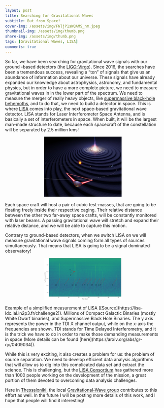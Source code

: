 ```yaml
---
layout: post
title: Searching for Gravitational Waves
subtitle: But from Space!
cover-img: /assets/img/FNljP1sWQAMS_nm.jpeg
thumbnail-img: /assets/img/thumb.png
share-img: /assets/img/thumb.png
tags: [Gravitational Waves, LISA]
comments: true
---
```


So far, we have been searching for gravitational wave signals with our ground -based detectors (the [LIGO-Virgo](https://www.ligo.org/)). Since 2016, the searches have been a tremendous success, revealing a “ton” of signals that give us an abundance of information about our universe. These signals have already expanded our knowledge about astrophysics, astronomy, and fundamental physics, but in order to have a more complete picture, we need to measure gravitational waves in in the lower part of the spectrum. We need to measure the merger of really heavy objects, like [supermassive black-hole behemoths](https://en.wikipedia.org/wiki/Supermassive_black_hole), and to do that, we need to build a detector in space. This is where [LISA](https://www.elisascience.org/) comes into play, the next space-based gravitational wave detector. LISA stands for Laser Interferometer Space Antenna, and is basically a set of interferometers in space. When built, it will be the largest man-made structure to date, because each spacecraft of the constellation will be separated by 2.5 million kms!

<p align="center">
<img src="/assets/img/searching-gws-post/lisa.png" alt= "The LISA mission" width="50%" height="50%">
</p>

Each space craft will host a pair of cubic test-masses, that are going to be floating freely inside their respective caging. Their relative distance between the other two far-away space crafts, will be constantly monitored with laser beams. A passing gravitational wave will stretch and expand their relative distance, and we will be able to capture this motion.

Contrary to ground-based detectors, when we switch LISA on we will measure gravitational wave signals coming form all types of sources simultaneously. That means that LISA is going to be a signal dominated observatory!

<p align="center">
<img src="/assets/img/searching-gws-post/ldc.png" alt= "Spectrogram of synthetic LISA data" width="50%" height="50%">
</p>
Example of a simplified measurement of LISA ([Source](https://lisa-ldc.lal.in2p3.fr/challenge2)). Millions of Compact Galactic Binaries (mostly White Dwarf binaries), and Supermassive Black Hole Binaries. The y axis represents the power in the TDI X channel output, while on the x-axis the frequencies are shown. TDI stands for Time Delayed Interferometry, and it is the trick we have to do in order to make those demanding measurements in space (More details can be found [here](https://arxiv.org/abs/gr-qc/0409034)).

While this is very exciting, it also creates a problem for us: the problem of source separation. We need to develop efficient data analysis algorithms that will allow us to dig into this complicated data set and extract the science. This is challenging, but the [LISA Consortium](https://www.elisascience.org/articles/lisa-consortium) has gathered more than 1000 people working on the development of the mission, a great portion of them devoted to overcoming data analysis challenges.

Here in [Thessaloniki](https://en.wikipedia.org/wiki/Thessaloniki), the local [Gravitational-Wave group](https://niksterg.github.io/gw-group/) contributes to this effort as well. In the future I will be posting more details of this work, and I hope that people will find it interesting!




